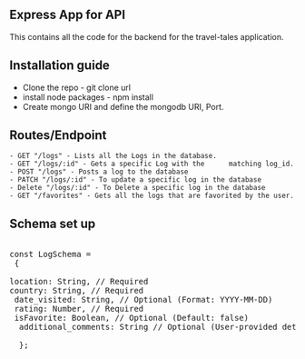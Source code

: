 ## Express App for API

This contains all the code for the backend for the travel-tales application.

## Installation guide
- Clone the repo - git clone url
- install node packages - npm install
- Create mongo URI and define the mongodb URI, Port.

## Routes/Endpoint

    - GET "/logs" - Lists all the Logs in the database.
    - GET "/logs/:id" - Gets a specific Log with the      matching log_id.
    - POST "/logs" - Posts a log to the database
    - PATCH "/logs/:id" - To update a specific log in the database
    - Delete "/logs/:id" - To Delete a specific log in the database
    - GET "/favorites" - Gets all the logs that are favorited by the user.

## Schema set up

<pre> 
const LogSchema =
 { 

location: String, // Required 
country: String, // Required
 date_visited: String, // Optional (Format: YYYY-MM-DD) 
 rating: Number, // Required 
 isFavorite: Boolean, // Optional (Default: false)
  additional_comments: String // Optional (User-provided details) 
  
  }; 
   </pre>
